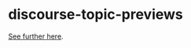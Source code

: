 # discourse-topic-previews

[See further here](https://meta.discourse.org/t/topic-list-previews/101646).
